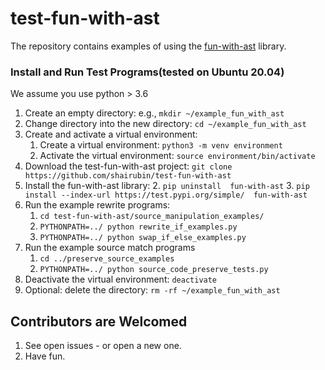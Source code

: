 # test-fun-with-ast
The repository contains examples of using the [fun-with-ast](https://github.com/shairubin/fun_with_ast) library.
### Install and Run Test Programs(tested on Ubuntu 20.04)
We assume you use python > 3.6 
1. Create an empty directory: e.g., ```mkdir ~/example_fun_with_ast```
1. Change directory into the new directory: ```cd ~/example_fun_with_ast```
1. Create and activate a virtual environment:
   1. Create a virtual environment: ```python3 -m venv environment```
   1. Activate the virtual environment: ```source environment/bin/activate```
1. Download the test-fun-with-ast project: ```git clone https://github.com/shairubin/test-fun-with-ast```
1. Install the fun-with-ast library: 
   2. ```pip uninstall  fun-with-ast```
   3. ```pip install --index-url https://test.pypi.org/simple/  fun-with-ast```
1. Run the example rewrite programs:
    1. ```cd test-fun-with-ast/source_manipulation_examples/```
    1. ```PYTHONPATH=../ python rewrite_if_examples.py``` 
    1. ```PYTHONPATH=../ python swap_if_else_examples.py``` 
1. Run the example source match programs 
   1. ```cd ../preserve_source_examples```
   1. ```PYTHONPATH=../ python source_code_preserve_tests.py``` 
1. Deactivate the virtual environment: `deactivate`
2. Optional: delete the directory: ```rm -rf ~/example_fun_with_ast```

## Contributors are Welcomed 
1. See open issues - or open a new one.
2. Have fun.
